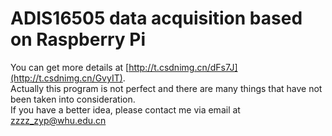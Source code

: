 # ADIS16505 data acquisition based on Raspberry Pi  
You can get more details at [http://t.csdnimg.cn/dFs7J](http://t.csdnimg.cn/GvyIT).  
Actually this program is not perfect and there are many things that have not been taken into consideration.  
If you have a better idea, please contact me via email at zzzz_zyp@whu.edu.cn
